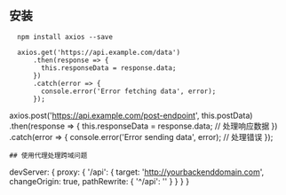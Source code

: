 ## 安装
```
  npm install axios --save
```

```
  axios.get('https://api.example.com/data')
      .then(response => {
        this.responseData = response.data;
      })
      .catch(error => {
        console.error('Error fetching data', error);
      });
```
  axios.post('https://api.example.com/post-endpoint', this.postData)
      .then(response => {
        this.responseData = response.data;
        // 处理响应数据
      })
      .catch(error => {
        console.error('Error sending data', error);
        // 处理错误
      });

```
## 使用代理处理跨域问题

```
  devServer: {
    proxy: {
      '/api': {
        target: 'http://yourbackenddomain.com',
        changeOrigin: true,
        pathRewrite: {
          '^/api': ''
        }
      }
    }
  }
```


